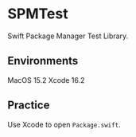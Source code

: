 # SPMTest
Swift Package Manager Test Library.

## Environments
MacOS 15.2
Xcode 16.2

## Practice
Use Xcode to open `Package.swift`.
